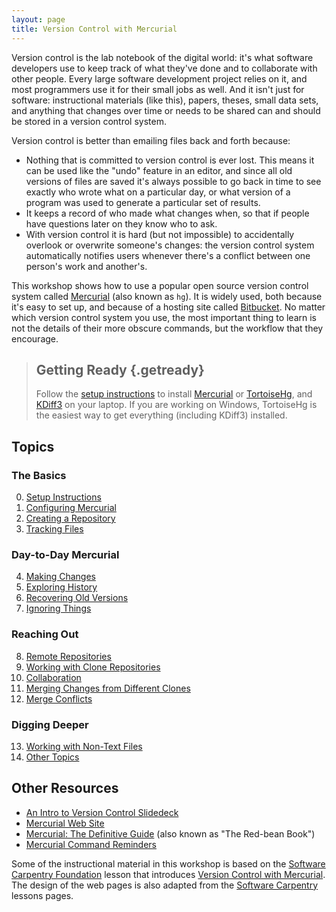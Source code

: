 ```yaml
---
layout: page
title: Version Control with Mercurial
---
```

Version control is the lab notebook of the digital world:
it's what software developers use to keep track of what they've done and to collaborate with other people.
Every large software development project relies on it,
and most programmers use it for their small jobs as well.
And it isn't just for software:
instructional materials (like this),
papers,
theses,
small data sets,
and anything that changes over time or needs to be shared can and should be stored in a version control system.

Version control is better than emailing files back and forth because:

*   Nothing that is committed to version control is ever lost.
    This means it can be used like the "undo" feature in an editor,
    and since all old versions of files are saved it's always possible to go back in time to see exactly who wrote what on a particular day,
    or what version of a program was used to generate a particular set of results.
*   It keeps a record of who made what changes when,
    so that if people have questions later on they know who to ask.
*   With version control it is hard (but not impossible) to accidentally overlook or overwrite someone's changes:
    the version control system automatically notifies users whenever there's a conflict between one person's work and another's.

This workshop shows how to use a popular open source version control system called [Mercurial][mercurial] (also known as `hg`).
It is widely used,
both because it's easy to set up,
and because of a hosting site called [Bitbucket](http://bitbucket.org).
No matter which version control system you use,
the most important thing to learn is not the details of their more obscure commands,
but the workflow that they encourage.

[mercurial]: https://mercurial.selenic.com/


> ## Getting Ready {.getready}
>
> Follow the [setup instructions](setup.html) to install [Mercurial][mercurial] or [TortoiseHg](http://tortoisehg.bitbucket.org/),
> and [KDiff3](http://kdiff3.sourceforge.net/) on your laptop.
> If you are working on Windows,
> TortoiseHg is the easiest way to get everything (including KDiff3) installed.


## Topics

### The Basics
0. [Setup Instructions](00-setup.html)
1. [Configuring Mercurial](01-configuration.html)
2. [Creating a Repository](02-create-repo.html)
3. [Tracking Files](03-tracking.html)

### Day-to-Day Mercurial
4. [Making Changes](04-changes.html)
5. [Exploring History](05-history.html)
6. [Recovering Old Versions](06-revert.html)
7. [Ignoring Things](07-ignore.html)

### Reaching Out
8. [Remote Repositories](08-remote-repos.html)
9. [Working with Clone Repositories](09-repo-clones.html)
10. [Collaboration](10-collaboration.html)
11. [Merging Changes from Different Clones](11-merges.html)
12. [Merge Conflicts](12-conflicts.html)

### Digging Deeper
13. [Working with Non-Text Files](13-non-text.html)
14. [Other Topics](14-other-topic.html)


## Other Resources

* [An Intro to Version Control Slidedeck](intro-slides.pdf)
* [Mercurial Web Site](https://mercurial.selenic.com/)
* [Mercurial: The Definitive Guide](http://hgbook.red-bean.com/) (also known as "The Red-bean Book")
* [Mercurial Command Reminders](commands.html)


Some of the instructional material in this workshop is based on the [Software Carpentry Foundation][swc] lesson that introduces [Version Control with Mercurial](http://swcarpentry.github.io/hg-novice/).
The design of the web pages is also adapted from the [Software Carpentry][swc] lessons pages.

[swc]: http://software-carpentry.org/
